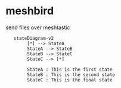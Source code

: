# meshbird
send files over meshtastic

```mermaid
   stateDiagram-v2
        [*] --> StateA
        StateA --> StateB
        StateB --> StateC
        StateC --> [*]

        StateA : This is the first state
        StateB : This is the second state
        StateC : This is the final state
```        